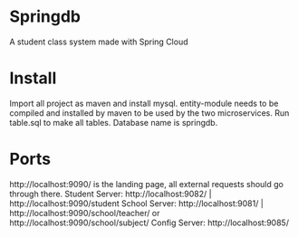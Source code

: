 # Springdb
A student class system made with Spring Cloud

# Install
Import all project as maven and install mysql. entity-module needs to be compiled and installed by maven to be used by the two microservices. Run table.sql to make all tables. Database name is springdb.

# Ports
http://localhost:9090/ is the landing page, all external requests should go through there.
Student Server: http://localhost:9082/ | http://localhost:9090/student
School Server: http://localhost:9081/ | http://localhost:9090/school/teacher/ or http://localhost:9090/school/subject/
Config Server: http://localhost:9085/
